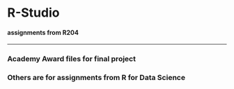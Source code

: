 # R-Studio
#### assignments from R204

_________  

### Academy Award files for final project

### Others are for assignments from R for Data Science
